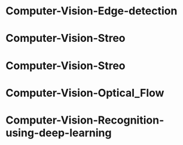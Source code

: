 # Computer-Vision-Edge-detection
# Computer-Vision-Streo
# Computer-Vision-Streo
# Computer-Vision-Optical_Flow
# Computer-Vision-Recognition-using-deep-learning
